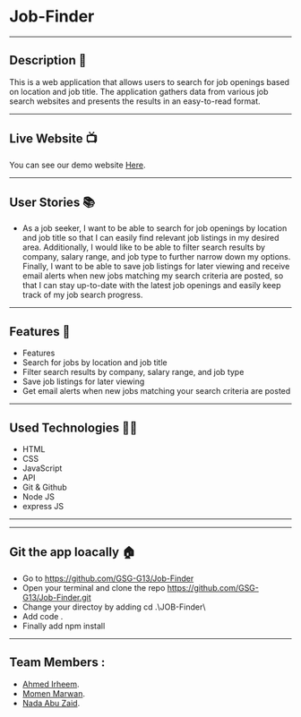 # Job-Finder
---


## Description 📖
This is a web application that allows users to search for job openings based on location and job title. The application gathers data from various job search websites and presents the results in an easy-to-read format.

---



## Live Website 📺


You can see our demo website [Here](https://job-finder-o2oa.onrender.com).

---

## User Stories 📚

- As a job seeker, I want to be able to search for job openings by location and job title so that I can easily find relevant job listings in my desired area. Additionally, I would like to be able to filter search results by company, salary range, and job type to further narrow down my options. Finally, I want to be able to save job listings for later viewing and receive email alerts when new jobs matching my search criteria are posted, so that I can stay up-to-date with the latest job openings and easily keep track of my job search progress.

---


## Features 🌟

* Features
* Search for jobs by location and job title
* Filter search results by company, salary range, and job type
* Save job listings for later viewing
* Get email alerts when new jobs matching your search criteria are posted


---


## Used Technologies 👨‍💻

- HTML
- CSS
- JavaScript
- API
- Git & Github
- Node JS
- express JS

---

---

## Git the app loacally 🏠

* Go to https://github.com/GSG-G13/Job-Finder
* Open your terminal and clone the repo https://github.com/GSG-G13/Job-Finder.git
* Change your directoy by adding cd .\JOB-Finder\
* Add code .
* Finally add npm install

---


## Team Members :
- [Ahmed Irheem](https://github.com/ahmedirheem).
- [Momen Marwan](https://github.com/momenmarwan).
- [Nada Abu Zaid](https://github.com/nada-abuzaid).

